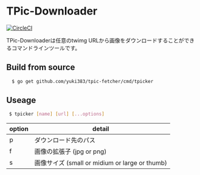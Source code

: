 # TPic-Downloader

[![CircleCI](https://circleci.com/gh/yuki383/TPic-Downloader.svg?style=svg)](https://circleci.com/gh/yuki383/TPic-Downloader)

TPic-Downloaderは任意のtwimg URLから画像をダウンロードすることができるコマンドラインツールです。

## Build from source  
```bash
  $ go get github.com/yuki383/tpic-fetcher/cmd/tpicker
```

## Useage
```bash
 $ tpicker [name] [url] [...options]
 ```


| option | detail |
| --- | --- |
| p | ダウンロード先のパス |
| f | 画像の拡張子 (jpg or png) |
| s | 画像サイズ (small or midium or large or thumb) |


